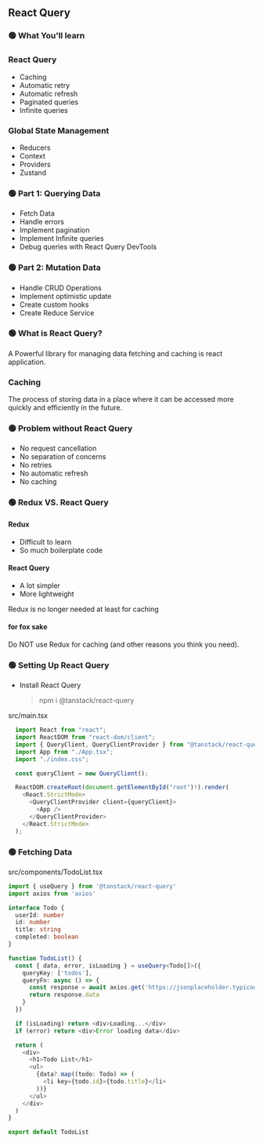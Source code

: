 ## React Query

### 🟢 What You'll learn

### React Query

- Caching
- Automatic retry
- Automatic refresh
- Paginated queries
- Infinite queries

### Global State Management

- Reducers
- Context
- Providers
- Zustand

### 🟢 Part 1: Querying Data

- Fetch Data
- Handle errors
- Implement pagination
- Implement Infinite queries
- Debug queries with React Query DevTools

### 🟢 Part 2: Mutation Data

- Handle CRUD Operations
- Implement optimistic update
- Create custom hooks
- Create Reduce Service

### 🟢 What is React Query?

A Powerful library for managing data fetching and caching is react application.

### Caching

The process of storing data in a place where it can be accessed more quickly and efficiently in the future.

### 🟢 Problem without React Query

- No request cancellation
- No separation of concerns
- No retries
- No automatic refresh
- No caching

### 🟢 Redux VS. React Query

#### Redux

- Difficult to learn
- So much boilerplate code

#### React Query

- A lot simpler
- More lightweight

Redux is no longer needed at least for caching

#### for fox sake

Do NOT use Redux for caching (and other reasons you think you need).

### 🟢 Setting Up React Query

- Install React Query
  > npm i @tanstack/react-query

src/main.tsx

```typeScript
  import React from "react";
  import ReactDOM from "react-dom/client";
  import { QueryClient, QueryClientProvider } from "@tanstack/react-query";
  import App from "./App.tsx";
  import "./index.css";

  const queryClient = new QueryClient();

  ReactDOM.createRoot(document.getElementById("root")!).render(
    <React.StrictMode>
      <QueryClientProvider client={queryClient}>
        <App />
      </QueryClientProvider>
    </React.StrictMode>
  );

```

### 🟢 Fetching Data

src/components/TodoList.tsx

```typeScript
import { useQuery } from '@tanstack/react-query'
import axios from 'axios'

interface Todo {
  userId: number
  id: number
  title: string
  completed: boolean
}

function TodoList() {
  const { data, error, isLoading } = useQuery<Todo[]>({
    queryKey: ['todos'],
    queryFn: async () => {
      const response = await axios.get('https://jsonplaceholder.typicode.com/todos')
      return response.data
    }
  })

  if (isLoading) return <div>Loading...</div>
  if (error) return <div>Error loading data</div>

  return (
    <div>
      <h1>Todo List</h1>
      <ul>
        {data?.map((todo: Todo) => (
          <li key={todo.id}>{todo.title}</li>
        ))}
      </ul>
    </div>
  )
}

export default TodoList
```
